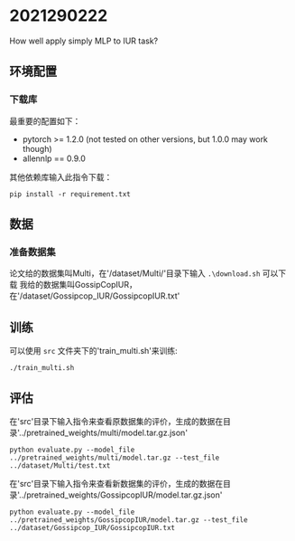 # 2021290222
How well apply simply MLP to IUR task?
## 环境配置
### 下载库
最重要的配置如下：
- pytorch >= 1.2.0 (not tested on other versions, but 1.0.0 may work though)
- allennlp == 0.9.0

其他依赖库输入此指令下载：

```console
pip install -r requirement.txt
```
## 数据

### 准备数据集

论文给的数据集叫Multi，在'/dataset/Multi/'目录下输入 `.\download.sh` 可以下载
我给的数据集叫GossipCopIUR，在'/dataset/Gossipcop_IUR/GossipcopIUR.txt'

## 训练

可以使用 `src` 文件夹下的'train_multi.sh'来训练:

```console
./train_multi.sh
```

## 评估
在'src'目录下输入指令来查看原数据集的评价，生成的数据在目录'../pretrained_weights/multi/model.tar.gz.json'
```concolse
python evaluate.py --model_file ../pretrained_weights/multi/model.tar.gz --test_file ../dataset/Multi/test.txt
```
在'src'目录下输入指令来查看新数据集的评价，生成的数据在目录'../pretrained_weights/GossipcopIUR/model.tar.gz.json'
```concolse
python evaluate.py --model_file ../pretrained_weights/GossipcopIUR/model.tar.gz --test_file ../dataset/Gossipcop_IUR/GossipcopIUR.txt
```
